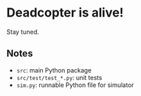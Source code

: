 # Deadcopter is alive!

Stay tuned.

## Notes

- `src`: main Python package
- `src/test/test_*.py`: unit tests
- `sim.py`: runnable Python file for simulator
  
